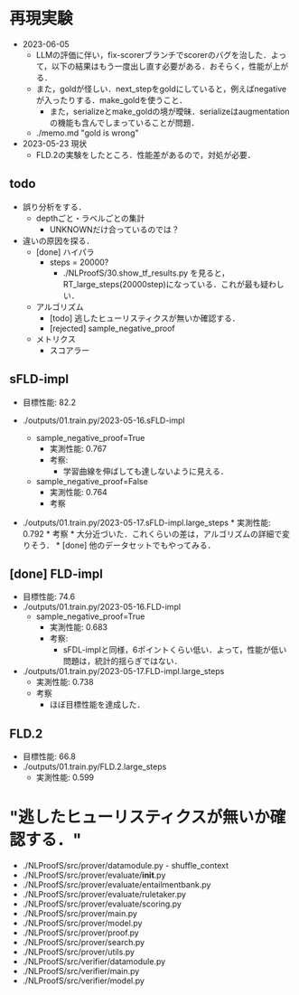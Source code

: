 # 再現実験
* 2023-06-05
    - LLMの評価に伴い，fix-scorerブランチでscorerのバグを治した．よって，以下の結果はもう一度出し直す必要がある．おそらく，性能が上がる．
    - また，goldが怪しい．next_stepをgoldにしていると，例えばnegativeが入ったりする．make_goldを使うこと．
        - また，serializeとmake_goldの境が曖昧．serializeはaugmentationの機能も含んでしまっていることが問題．
    - ./memo.md "gold is wrong"
* 2023-05-23 現状
    - FLD.2の実験をしたところ．性能差があるので，対処が必要．

## todo
* 誤り分析をする．
    * depthごと・ラベルごとの集計
        - UNKNOWNだけ合っているのでは？
* 違いの原因を探る．
    - [done] ハイパラ
        * steps = 20000?
            - ./NLProofS/30.show_tf_results.py を見ると，RT_large_steps(20000step)になっている．これが最も疑わしい．
    - アルゴリズム
        - [todo] 逃したヒューリスティクスが無いか確認する．
        - [rejected] sample_negative_proof
    - メトリクス
        - スコアラー

## sFLD-impl
* 目標性能: 82.2

* ./outputs/01.train.py/2023-05-16.sFLD-impl
    - sample_negative_proof=True
        * 実測性能: 0.767
        * 考察:
            - 学習曲線を伸ばしても達しないように見える．
    - sample_negative_proof=False
        * 実測性能: 0.764
        * 考察
* ./outputs/01.train.py/2023-05-17.sFLD-impl.large_steps
        * 実測性能: 0.792
        * 考察
            * 大分近づいた．これくらいの差は，アルゴリズムの詳細で変りそう．
                * [done] 他のデータセットでもやってみる．


## [done] FLD-impl
* 目標性能: 74.6
* ./outputs/01.train.py/2023-05-16.FLD-impl
    - sample_negative_proof=True
        * 実測性能: 0.683
        * 考察:
            * sFDL-implと同様，6ポイントくらい低い．よって，性能が低い問題は，統計的揺らぎではない．
* ./outputs/01.train.py/2023-05-17.FLD-impl.large_steps
    * 実測性能: 0.738
    * 考察
        - ほぼ目標性能を達成した．


## FLD.2
* 目標性能: 66.8
* ./outputs/01.train.py/FLD.2.large_steps
    * 実測性能: 0.599


# "逃したヒューリスティクスが無いか確認する．"
* ./NLProofS/src/prover/datamodule.py
      - shuffle_context
* ./NLProofS/src/prover/evaluate/__init__.py
* ./NLProofS/src/prover/evaluate/entailmentbank.py
* ./NLProofS/src/prover/evaluate/ruletaker.py
* ./NLProofS/src/prover/evaluate/scoring.py
* ./NLProofS/src/prover/main.py
* ./NLProofS/src/prover/model.py
* ./NLProofS/src/prover/proof.py
* ./NLProofS/src/prover/search.py
* ./NLProofS/src/prover/utils.py
* ./NLProofS/src/verifier/datamodule.py
* ./NLProofS/src/verifier/main.py
* ./NLProofS/src/verifier/model.py

